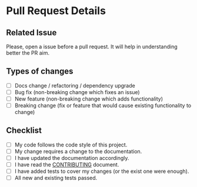 <!-- PREMISE: I would really appreciate if you could follow this scheme as much as possible. -->
<!-- Anyway, I believe in open source software and I really appreciate those who decide to work on a project that appreciates. -->
<!-- If this scheme puts you in trouble, feel free to follow it only partially or not to follow it at all. -->
<!-- Your contribution will be taken to heart and welcomed with open arms in the same way, it will only need a little more work to integrate the changes. -->

# Pull Request Details

## Related Issue
Please, open a issue before a pull request. It will help in understanding better the PR aim.

## Types of changes
<!-- Put an `x` in all the boxes that apply -->
- [ ] Docs change / refactoring / dependency upgrade
- [ ] Bug fix (non-breaking change which fixes an issue)
- [ ] New feature (non-breaking change which adds functionality)
- [ ] Breaking change (fix or feature that would cause existing functionality to change)

## Checklist
<!-- Go over all the following points, and put an `x` in all the boxes that apply. -->
<!-- If you're unsure about any of these, don't hesitate to ask. We're here to help! -->
- [ ] My code follows the code style of this project.
- [ ] My change requires a change to the documentation.
- [ ] I have updated the documentation accordingly.
- [ ] I have read the [CONTRIBUTING](CONTRIBUTING.md) document.
- [ ] I have added tests to cover my changes (or the exist one were enough).
- [ ] All new and existing tests passed.
